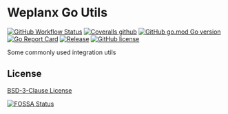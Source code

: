 # Weplanx Go Utils

[![GitHub Workflow Status](https://img.shields.io/github/actions/workflow/status/weplanx/go-wpx/testing.yml)]()
[![Coveralls github](https://img.shields.io/coveralls/github/weplanx/go-wpx.svg?style=flat-square)](https://coveralls.io/github/weplanx/go-wpx)
[![GitHub go.mod Go version](https://img.shields.io/github/go-mod/go-version/weplanx/go-wpx?style=flat-square)](https://github.com/weplanx/go-wpx)
[![Go Report Card](https://goreportcard.com/badge/github.com/weplanx/go-wpx?style=flat-square)](https://goreportcard.com/report/github.com/weplanx/go-wpx)
[![Release](https://img.shields.io/github/v/release/weplanx/go-wpx.svg?style=flat-square)](https://github.com/weplanx/go-wpx)
[![GitHub license](https://img.shields.io/github/license/weplanx/go-wpx?style=flat-square)](https://raw.githubusercontent.com/weplanx/go-wpx/master/LICENSE)

Some commonly used integration utils

## License

[BSD-3-Clause License](https://github.com/weplanx/go-wpx/blob/main/LICENSE)

[![FOSSA Status](https://app.fossa.com/api/projects/git%2Bgithub.com%2Fweplanx%2Fgo-wpx.svg?type=large)](https://app.fossa.com/projects/git%2Bgithub.com%2Fweplanx%2Fgo-wpx?ref=badge_large)
